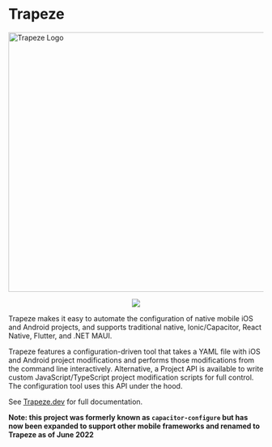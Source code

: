 # Trapeze

<img src="https://github.com/ionic-team/trapeze/raw/main/logo.png" alt="Trapeze Logo" width="512" />

<p align="center">
  <a href="https://www.npmjs.com/package/@trapezedev/project"><img src="https://img.shields.io/npm/v/@trapezedev/project?style=flat-square" /></a>
</p>

Trapeze makes it easy to automate the configuration of native mobile iOS and Android projects, and supports traditional native, Ionic/Capacitor, React Native, Flutter, and .NET MAUI.

Trapeze features a configuration-driven tool that takes a YAML file with iOS and Android project modifications and performs those modifications from the command line interactively. Alternative, a Project API is available to write custom JavaScript/TypeScript project modification scripts for full control. The configuration tool uses this API under the hood.

See [Trapeze.dev](https://trapeze.dev) for full documentation.

__Note: this project was formerly known as `capacitor-configure` but has now been expanded to support other mobile frameworks and renamed to Trapeze as of June 2022__

